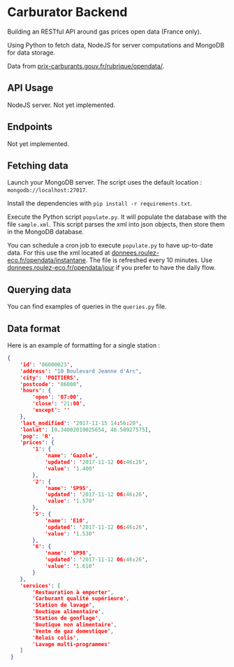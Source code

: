 # Carburator Backend
Building an RESTful API around gas prices open data (France only).

Using Python to fetch data, NodeJS for server computations and MongoDB for data storage.

Data from [prix-carburants.gouv.fr/rubrique/opendata/](https://www.prix-carburants.gouv.fr/rubrique/opendata/).

## API Usage
NodeJS server. Not yet implemented.

## Endpoints
Not yet implemented.

## Fetching data
Launch your MongoDB server. The script uses the default location : ```mongodb://localhost:27017```.

Install the dependencies with ```pip install -r requirements.txt```.

Execute the Python script ```populate.py```. It will populate the database with the file ```sample.xml```. This script parses the xml into json objects, then store them in the MongoDB database.

You can schedule a cron job to execute ```populate.py``` to have up-to-date data. For this use the xml located at [donnees.roulez-eco.fr/opendata/instantane](https://donnees.roulez-eco.fr/opendata/instantane). The file is refreshed every 10 minutes. Use [donnees.roulez-eco.fr/opendata/jour](https://donnees.roulez-eco.fr/opendata/jour) if you prefer to have the daily flow.

## Querying data
You can find examples of queries in the ```queries.py``` file.

## Data format
Here is an example of formatting for a single station : 

```json
{
	'id': '86000023',
	'address': "10 Boulevard Jeanne d'Arc",
	'city': 'POITIERS',
	'postcode': '86000',
	'hours': {
		'open': '07:00',
		'close': '21:00',
		'except': ''
	},
	'last_modified': '2017-11-15 14:56:20',
	'lonlat': [0.34002019025654, 46.58927575],
	'pop': 'R',
	'prices': {
		'1': {
			'name': 'Gazole',
			'updated': '2017-11-12 06:46:26',
			'value': '1.400'
		},
		'2': {
			'name': 'SP95',
			'updated': '2017-11-12 06:46:26',
			'value': '1.570'
		},
		'5': {
			'name': 'E10',
			'updated': '2017-11-12 06:46:26',
			'value': '1.530'
		},
		'6': {
			'name': 'SP98',
			'updated': '2017-11-12 06:46:26',
			'value': '1.610'
		}
	},
	'services': [
		'Restauration à emporter',
		'Carburant qualité supérieure',
		'Station de lavage',
		'Boutique alimentaire',
		'Station de gonflage',
		'Boutique non alimentaire',
		'Vente de gaz domestique',
		'Relais colis',
		'Lavage multi-programmes'
 	]
 }
```


